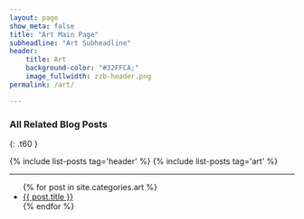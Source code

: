 ```yaml
---
layout: page
show_meta: false
title: "Art Main Page"
subheadline: "Art Subheadline"
header:
    title: Art
    background-color: "#32FFCA;"
    image_fullwidth: zzb-header.png
permalink: /art/

---
```


### All Related Blog Posts
{: .t60 }

{% include list-posts tag='header' %}
{% include list-posts tag='art' %}


---

<ul>
    {% for post in site.categories.art %}
    <li><a href="{{ site.url }}{{ site.baseurl }}{{ post.url }}">{{ post.title }}</a></li>
    {% endfor %}
</ul>
